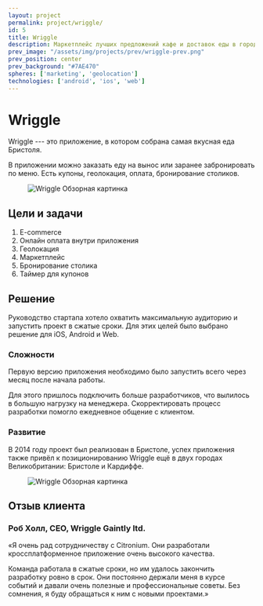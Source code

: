 ```yaml
---
layout: project
permalink: project/wriggle/
id: 5
title: Wriggle
description: Маркетплейс лучших предложений кафе и доставок еды в городе Бристоль
prev_image: "/assets/img/projects/prev/wriggle-prev.png"
prev_position: center
prev_background: "#7AE470"
spheres: ['marketing', 'geolocation']
technologies: ['android', 'ios', 'web']
---
```


# Wriggle

Wriggle --- это приложение, в котором собрана самая вкусная еда Бристоля.

В приложении можно заказать еду на вынос или заранее забронировать по меню. Есть купоны, геолокация, оплата, бронирование столиков.

<figure>
    <img src="{{ site.baseurl }}/assets/img/projects/wriggle/wriggle-1-overview.png" alt="Wriggle Обзорная картинка"/>
</figure>

## Цели и задачи

1. E-commerce
1. Онлайн оплата внутри приложения
1. Геолокация
1. Маркетплейс
1. Бронирование столика
1. Таймер для купонов

## Решение

Руководство стартапа хотело охватить максимальную аудиторию и запустить проект в сжатые сроки. Для этих целей было выбрано решение для iOS, Android и Web.

### Сложности

Первую версию приложения необходимо было запустить всего через месяц после начала работы.

Для этого пришлось подключить больше разработчиков, что вылилось в большую нагрузку на менеджера. Скорректировать процесс разработки помогло ежедневное общение с клиентом.

### Развитие

В 2014 году проект был реализован в Бристоле, успех приложения также привёл к позиционированию Wriggle ещё в двух городах Великобритании: Бристоле и Кардиффе.

<figure>
    <img src="{{ site.baseurl }}/assets/img/projects/wriggle/wriggle-2-filtration.png" alt="Wriggle Обзорная картинка"/>
</figure>

## Отзыв клиента

### Роб Холл, CEO, Wriggle Gaintly ltd.

«Я очень рад сотрудничеству с Citronium. Они разработали кроссплатформенное приложение очень высокого качества.

Команда работала в сжатые сроки, но им удалось закончить разработку ровно в срок.
Они постоянно держали меня в курсе событий и давали очень полезные и профессиональные советы.
Без сомнения, я буду обращаться к ним с новыми проектами.»
